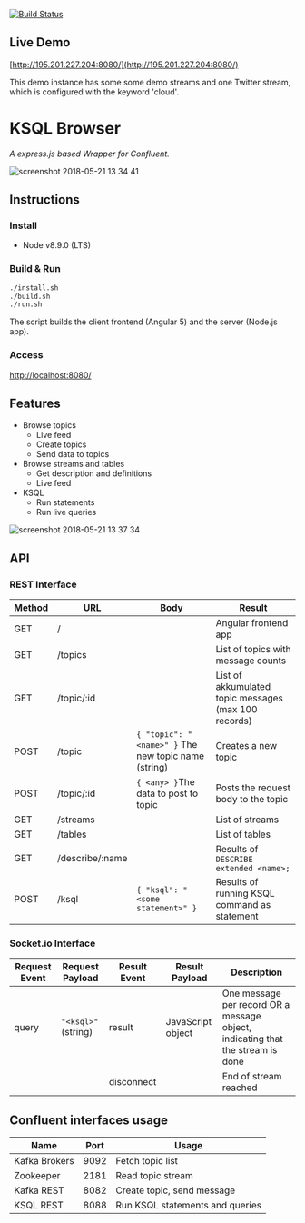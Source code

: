 [![Build Status](https://travis-ci.org/SamuelSchepp/ksql-browser.svg?branch=master)](https://travis-ci.org/SamuelSchepp/ksql-browser)

## Live Demo

[http://195.201.227.204:8080/](http://195.201.227.204:8080/)

This demo instance has some some demo streams and one Twitter stream, which is configured with the keyword 'cloud'.

# KSQL Browser
*A express.js based Wrapper for Confluent.*

![screenshot 2018-05-21 13 34 41](https://user-images.githubusercontent.com/11752441/40310973-c7bd7c12-5d0e-11e8-9c54-4501ec01f4f3.png)

## Instructions

### Install
* Node v8.9.0 (LTS)

### Build & Run
```bash
./install.sh
./build.sh
./run.sh
```

The script builds the client frontend (Angular 5) and the server (Node.js app).

### Access

[http://localhost:8080/](http://localhost:8080/)

## Features

* Browse topics
	* Live feed
	* Create topics
	* Send data to topics
* Browse streams and tables
	* Get description and definitions
	* Live feed
* KSQL
	* Run statements
	* Run live queries

![screenshot 2018-05-21 13 37 34](https://user-images.githubusercontent.com/11752441/40310999-d93c545e-5d0e-11e8-8a7c-d4184a4a90d1.png)


## API

### REST Interface

| Method | URL | Body | Result |
|---|---|---|---|
| GET | /| | Angular frontend app |
| GET | /topics | | List of topics with message counts |
| GET | /topic/:id | | List of akkumulated topic messages (max 100 records) |
| POST | /topic | `{ "topic": "<name>" }` The new topic name (string) | Creates a new topic |
| POST | /topic/:id | `{ <any> }`The data to post to topic | Posts the request body to the topic |
| GET | /streams | | List of streams |
| GET | /tables | | List of tables |
| GET | /describe/:name | | Results of `DESCRIBE extended <name>;` |
| POST | /ksql | `{ "ksql": "<some statement>" }` | Results of running KSQL command as statement |

### Socket.io Interface
| Request Event | Request Payload | Result Event | Result Payload | Description |
|---|---|---|---|---|
| query | `"<ksql>"` (string)| result | JavaScript object | One message per record OR a message object, indicating that the stream is done |
| | | disconnect |  | End of stream reached |

## Confluent interfaces usage

| Name          | Port | Usage                           |
|---------------|------|---------------------------------|
| Kafka Brokers | 9092 | Fetch topic list                |
| Zookeeper     | 2181 | Read topic stream               |
| Kafka REST    | 8082 | Create topic, send message      |
| KSQL REST     | 8088 | Run KSQL statements and queries |


